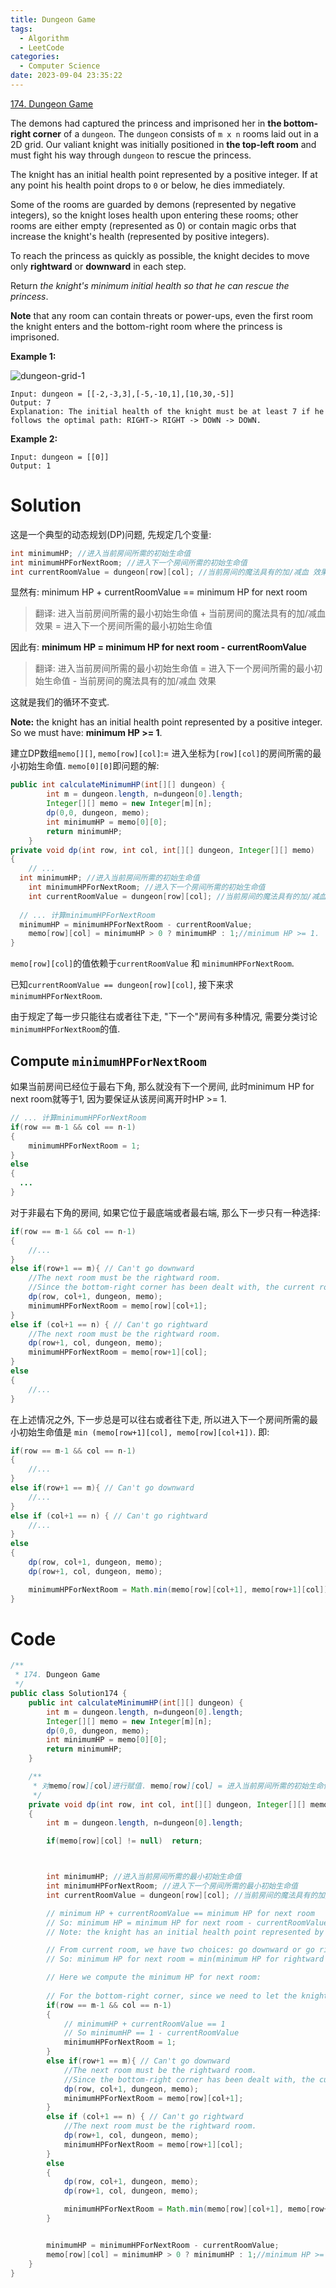 ```yaml
---
title: Dungeon Game
tags:
  - Algorithm
  - LeetCode
categories:
  - Computer Science
date: 2023-09-04 23:35:22
---
```


[174. Dungeon Game](https://leetcode.com/problems/dungeon-game/)

The demons had captured the princess and imprisoned her in **the bottom-right corner** of a `dungeon`. The `dungeon` consists of `m x n` rooms laid out in a 2D grid. Our valiant knight was initially positioned in **the top-left room** and must fight his way through `dungeon` to rescue the princess.

<!--more-->

The knight has an initial health point represented by a positive integer. If at any point his health point drops to `0` or below, he dies immediately.

Some of the rooms are guarded by demons (represented by negative integers), so the knight loses health upon entering these rooms; other rooms are either empty (represented as 0) or contain magic orbs that increase the knight's health (represented by positive integers).

To reach the princess as quickly as possible, the knight decides to move only **rightward** or **downward** in each step.

Return *the knight's minimum initial health so that he can rescue the princess*.

**Note** that any room can contain threats or power-ups, even the first room the knight enters and the bottom-right room where the princess is imprisoned.



**Example 1:**

![dungeon-grid-1](https://assets.leetcode.com/uploads/2021/03/13/dungeon-grid-1.jpg)

```
Input: dungeon = [[-2,-3,3],[-5,-10,1],[10,30,-5]]
Output: 7
Explanation: The initial health of the knight must be at least 7 if he follows the optimal path: RIGHT-> RIGHT -> DOWN -> DOWN.
```

**Example 2:**

```
Input: dungeon = [[0]]
Output: 1
```

# Solution

这是一个典型的动态规划(DP)问题, 先规定几个变量:

```java
int minimumHP; //进入当前房间所需的初始生命值
int minimumHPForNextRoom; //进入下一个房间所需的初始生命值
int currentRoomValue = dungeon[row][col]; //当前房间的魔法具有的加/减血 效果
```

显然有: minimum HP + currentRoomValue == minimum HP for next room

> 翻译: 进入当前房间所需的最小初始生命值 + 当前房间的魔法具有的加/减血 效果 = 进入下一个房间所需的最小初始生命值

因此有: **minimum HP = minimum HP for next room - currentRoomValue**

> 翻译: 进入当前房间所需的最小初始生命值 = 进入下一个房间所需的最小初始生命值 - 当前房间的魔法具有的加/减血 效果

这就是我们的循环不变式. 

**Note:** the knight has an initial health point represented by a positive integer. So we must have: **minimum HP >= 1**.



建立DP数组`memo[][]`, `memo[row][col]`:= 进入坐标为`[row][col]`的房间所需的最小初始生命值. `memo[0][0]`即问题的解:

```java
public int calculateMinimumHP(int[][] dungeon) {
        int m = dungeon.length, n=dungeon[0].length;
        Integer[][] memo = new Integer[m][n];
        dp(0,0, dungeon, memo);
        int minimumHP = memo[0][0];
        return minimumHP;
    }
private void dp(int row, int col, int[][] dungeon, Integer[][] memo)
{
	// ...
  int minimumHP; //进入当前房间所需的初始生命值
	int minimumHPForNextRoom; //进入下一个房间所需的初始生命值
	int currentRoomValue = dungeon[row][col]; //当前房间的魔法具有的加/减血 效果
  
  // ... 计算minimumHPForNextRoom
  minimumHP = minimumHPForNextRoom - currentRoomValue;
	memo[row][col] = minimumHP > 0 ? minimumHP : 1;//minimum HP >= 1.
}
```

`memo[row][col]`的值依赖于`currentRoomValue` 和 `minimumHPForNextRoom`. 

已知`currentRoomValue == dungeon[row][col]`, 接下来求`minimumHPForNextRoom`. 

由于规定了每一步只能往右或者往下走, "下一个"房间有多种情况, 需要分类讨论`minimumHPForNextRoom`的值.

## Compute `minimumHPForNextRoom`

如果当前房间已经位于最右下角, 那么就没有下一个房间, 此时minimum HP for next room就等于1, 因为要保证从该房间离开时HP >= 1.

```java
// ... 计算minimumHPForNextRoom
if(row == m-1 && col == n-1)
{
	minimumHPForNextRoom = 1;
}
else
{
  ...
}
```



对于非最右下角的房间, 如果它位于最底端或者最右端, 那么下一步只有一种选择:

```java
if(row == m-1 && col == n-1)
{
	//...
}
else if(row+1 == m){ // Can't go downward
	//The next room must be the rightward room.
	//Since the bottom-right corner has been dealt with, the current room can't be the corner, so it always has a rightward room.
	dp(row, col+1, dungeon, memo);
	minimumHPForNextRoom = memo[row][col+1];
}
else if (col+1 == n) { // Can't go rightward
	//The next room must be the rightward room.
	dp(row+1, col, dungeon, memo);
	minimumHPForNextRoom = memo[row+1][col];
}
else
{
	//...
}
```



在上述情况之外, 下一步总是可以往右或者往下走, 所以进入下一个房间所需的最小初始生命值是 `min (memo[row+1][col], memo[row][col+1])`. 即:

```java
if(row == m-1 && col == n-1)
{
	//...
}
else if(row+1 == m){ // Can't go downward
	//...
}
else if (col+1 == n) { // Can't go rightward
	//...
}
else
{
	dp(row, col+1, dungeon, memo);
	dp(row+1, col, dungeon, memo);

	minimumHPForNextRoom = Math.min(memo[row][col+1], memo[row+1][col]);
}
```

# Code

```java
/**
 * 174. Dungeon Game
 */
public class Solution174 {
    public int calculateMinimumHP(int[][] dungeon) {
        int m = dungeon.length, n=dungeon[0].length;
        Integer[][] memo = new Integer[m][n];
        dp(0,0, dungeon, memo);
        int minimumHP = memo[0][0];
        return minimumHP;
    }

    /**
     * 对memo[row][col]进行赋值. memo[row][col] = 进入当前房间所需的初始生命值(the knight's minimum initial health so that he can rescue the princess, which was in the bottom-right corner.)
     */
    private void dp(int row, int col, int[][] dungeon, Integer[][] memo)
    {
        int m = dungeon.length, n=dungeon[0].length;

        if(memo[row][col] != null)  return;



        int minimumHP; //进入当前房间所需的最小初始生命值
        int minimumHPForNextRoom; //进入下一个房间所需的最小初始生命值
        int currentRoomValue = dungeon[row][col]; //当前房间的魔法具有的加/减血 效果

        // minimum HP + currentRoomValue == minimum HP for next room
        // So: minimum HP = minimum HP for next room - currentRoomValue
        // Note: the knight has an initial health point represented by a positive integer. So we must have: minimum HP >= 1.

        // From current room, we have two choices: go downward or go rightward),
        // So: minimum HP for next room = min(minimum HP for rightward room, minimum HP for downward room)

        // Here we compute the minimum HP for next room:
        
        // For the bottom-right corner, since we need to let the knight be alive after saving the princess, the minimum HP for next room == 1.
        if(row == m-1 && col == n-1)
        {
            // minimumHP + currentRoomValue == 1
            // So minimumHP == 1 - currentRoomValue
            minimumHPForNextRoom = 1;
        }
        else if(row+1 == m){ // Can't go downward
            //The next room must be the rightward room.
            //Since the bottom-right corner has been dealt with, the current room can't be the corner, so it always has a rightward room.
            dp(row, col+1, dungeon, memo);
            minimumHPForNextRoom = memo[row][col+1];
        }
        else if (col+1 == n) { // Can't go rightward
            //The next room must be the rightward room.
            dp(row+1, col, dungeon, memo);
            minimumHPForNextRoom = memo[row+1][col];
        }
        else
        {
            dp(row, col+1, dungeon, memo);
            dp(row+1, col, dungeon, memo);

            minimumHPForNextRoom = Math.min(memo[row][col+1], memo[row+1][col]);
        }


        minimumHP = minimumHPForNextRoom - currentRoomValue;
        memo[row][col] = minimumHP > 0 ? minimumHP : 1;//minimum HP >= 1.
    }
}
```




